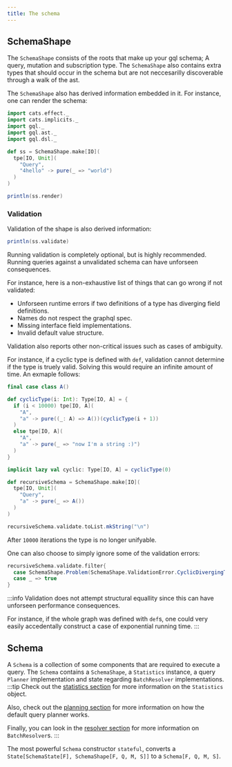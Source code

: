 ```yaml
---
title: The schema
---
```

## SchemaShape
The `SchemaShape` consists of the roots that make up your gql schema; A query, mutation and subscription type.
The `SchemaShape` also contains extra types that should occur in the schema but are not neccesarilly discoverable through a walk of the ast.

The `SchemaShape` also has derived information embedded in it.
For instance, one can render the schema:
```scala
import cats.effect._
import cats.implicits._
import gql._
import gql.ast._
import gql.dsl._

def ss = SchemaShape.make[IO](
  tpe[IO, Unit](
    "Query",
    "4hello" -> pure(_ => "world")
  )
)

println(ss.render)
```

### Validation
Validation of the shape is also derived information:
```scala
println(ss.validate)
```
Running validation is completely optional, but is highly recommended.
Running queries against a unvalidated schema can have unforseen consequences.

For instance, here is a non-exhaustive list of things that can go wrong if not validated:
 - Unforseen runtime errors if two definitions of a type has diverging field definitions.
 - Names do not respect the graphql spec.
 - Missing interface field implementations.
 - Invalid default value structure.

Validation also reports other non-critical issues such as cases of ambiguity.

For instance, if a cyclic type is defined with `def`, validation cannot determine if the type is truely valid.
Solving this would require an infinite amount of time.
An exmaple follows:
```scala
final case class A()

def cyclicType(i: Int): Type[IO, A] = {
  if (i < 10000) tpe[IO, A](
    "A",
    "a" -> pure((_: A) => A())(cyclicType(i + 1))
  )
  else tpe[IO, A](
    "A",
    "a" -> pure(_ => "now I'm a string :)")
  )
}

implicit lazy val cyclic: Type[IO, A] = cyclicType(0)

def recursiveSchema = SchemaShape.make[IO](
  tpe[IO, Unit](
    "Query",
    "a" -> pure(_ => A())
  )
)

recursiveSchema.validate.toList.mkString("\n")
```
After `10000` iterations the type is no longer unifyable.

One can also choose to simply ignore some of the validation errors:
```scala
recursiveSchema.validate.filter{
  case SchemaShape.Problem(SchemaShape.ValidationError.CyclicDivergingTypeReference("A"), _) => false
  case _ => true
}
```
:::info
Validation does not attempt structural equallity since this can have unforseen performance consequences.

For instance, if the whole graph was defined with `def`s, one could very easily accedentally construct a case of exponential running time.
:::

## Schema
A `Schema` is a collection of some components that are required to execute a query.
The `Schema` contains a `SchemaShape`, a `Statistics` instance, a query `Planner` implementation and state regarding `BatchResolver` implementations.
:::tip
Check out the [statistics section](../execution/statistics) for more information on the `Statistics` object.

Also, check out the [planning section](../execution/planning) for more information on how the default query planner works.

Finally, you can look in the [resolver section](./resolvers) for more information on `BatchResolver`s.
:::

The most powerful `Schema` constructor `stateful`, converts a `State[SchemaState[F], SchemaShape[F, Q, M, S]]` to a `Schema[F, Q, M, S]`.
